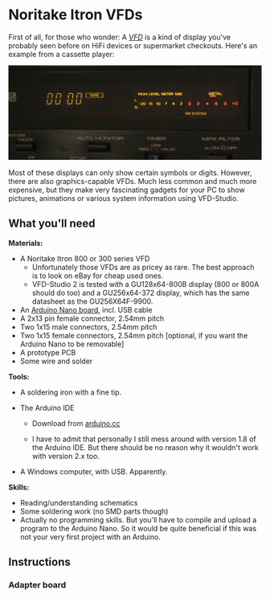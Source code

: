 # Noritake Itron VFDs

First of all, for those who wonder:
A [*VFD*](https://en.wikipedia.org/wiki/Vacuum_fluorescent_display) is a kind of display you've probably seen before on HiFi devices or supermarket checkouts. Here's an example from a cassette player:

![Closeup photo from the front of a hifi cassette deck with its glowing display.](./vfd_example2.jpg)

Most of these displays can only show certain symbols or digits. However, there are also graphics-capable VFDs. Much less common and much more expensive, but they make very fascinating gadgets for your PC to show pictures, animations or various system information using VFD-Studio.

## What you'll need

**Materials:**

* A Noritake Itron 800 or 300 series VFD
  * Unfortunately those VFDs are as pricey as rare. The best approach is to look on eBay for cheap used ones.
  * VFD-Studio 2 is tested with a GU128x64-800B display (800 or 800A should do too) and a GU256x64-372 display, which has the same datasheet as the GU256X64F-9900.
* An [Arduino Nano board](https://docs.arduino.cc/hardware/nano/), incl. USB cable
* A 2x13 pin female connector, 2.54mm pitch
* Two 1x15 male connectors, 2.54mm pitch
* Two 1x15 female connectors, 2.54mm pitch \[optional, if you want the Arduino Nano to be removable\]
* A prototype PCB
* Some wire and solder

**Tools:**

* A soldering iron with a fine tip.

* The Arduino IDE
  
  * Download from [arduino.cc](https://www.arduino.cc/en/software)
  
  * I have to admit that personally I still mess around with version 1.8 of the Arduino IDE. But there should be no reason why it wouldn't work with version 2.x too.

* A Windows computer, with USB. Apparently.

**Skills:**

* Reading/understanding schematics
* Some soldering work (no SMD parts though)
* Actually no programming skills. But you'll have to compile and upload a program to the Arduino Nano. So it would be quite beneficial if this was not your very first project with an Arduino.

## Instructions

### Adapter board